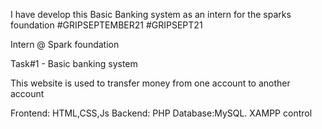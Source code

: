 I have develop this Basic Banking system as an intern for the sparks foundation #GRIPSEPTEMBER21 #GRIPSEPT21

Intern @ Spark foundation

Task#1 - Basic banking system

This website is used to transfer money from one account to another account

Frontend: HTML,CSS,Js Backend: PHP Database:MySQL. XAMPP control
